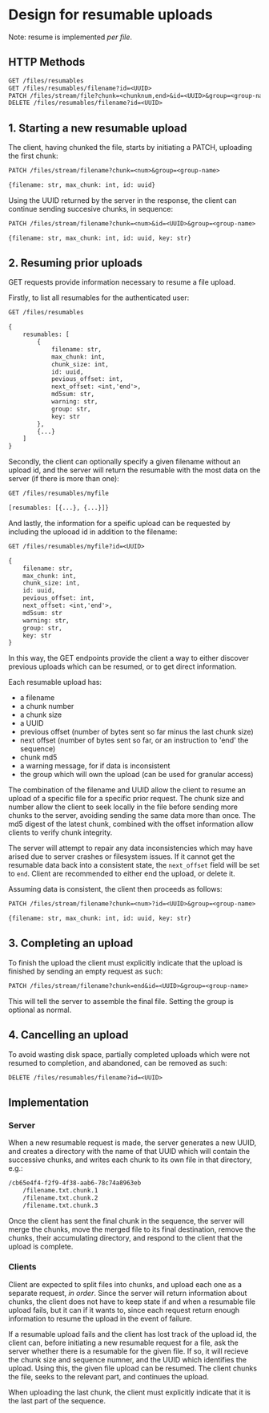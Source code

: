 
# Design for resumable uploads

Note: resume is implemented _per file_.

## HTTP Methods

```txt
GET /files/resumables
GET /files/resumables/filename?id=<UUID>
PATCH /files/stream/file?chunk=<chunknum,end>&id=<UUID>&group=<group-name>
DELETE /files/resumables/filename?id=<UUID>
```

## 1. Starting a new resumable upload

The client, having chunked the file, starts by initiating a PATCH, uploading the first chunk:

```txt
PATCH /files/stream/filename?chunk=<num>&group=<group-name>

{filename: str, max_chunk: int, id: uuid}
```

Using the UUID returned by the server in the response, the client can continue sending succesive chunks, in sequence:

```txt
PATCH /files/stream/filename?chunk=<num>&id=<UUID>&group=<group-name>

{filename: str, max_chunk: int, id: uuid, key: str}
```


## 2. Resuming prior uploads

GET requests provide information necessary to resume a file upload.

Firstly, to list all resumables for the authenticated user:

```txt
GET /files/resumables

{
    resumables: [
        {
            filename: str,
            max_chunk: int,
            chunk_size: int,
            id: uuid,
            pevious_offset: int,
            next_offset: <int,'end'>,
            md5sum: str,
            warning: str,
            group: str,
            key: str
        },
        {...}
    ]
}
```

Secondly, the client can optionally specify a given filename without an upload id, and the server will return the resumable with the most data on the server (if there is more than one):

```txt
GET /files/resumables/myfile

[resumables: [{...}, {...}]}
```

And lastly, the information for a speific upload can be requested by including the uplooad id in addition to the filename:

```txt
GET /files/resumables/myfile?id=<UUID>

{
    filename: str,
    max_chunk: int,
    chunk_size: int,
    id: uuid,
    pevious_offset: int,
    next_offset: <int,'end'>,
    md5sum: str
    warning: str,
    group: str,
    key: str
}
```

In this way, the GET endpoints provide the client a way to either discover previous uploads which can be resumed, or to get direct information.

Each resumable upload has:
- a filename
- a chunk number
- a chunk size
- a UUID
- previous offset (number of bytes sent so far minus the last chunk size)
- next offset (number of bytes sent so far, or an instruction to 'end' the sequence)
- chunk md5
- a warning message, for if data is inconsistent
- the group which will own the upload (can be used for granular access)

The combination of the filename and UUID allow the client to resume an upload of a specific file for a specific prior request. The chunk size and number allow the client to seek locally in the file before sending more chunks to the server, avoiding sending the same data more than once. The md5 digest of the latest chunk, combined with the offset information allow clients to verify chunk integrity.

The server will attempt to repair any data inconsistencies which may have arised due to server crashes or filesystem issues. If it cannot get the resumable data back into a consistent state, the `next_offset` field will be set to `end`. Client are recommended to either end the upload, or delete it.

Assuming data is consistent, the client then proceeds as follows:

```txt
PATCH /files/stream/filename?chunk=<num>?id=<UUID>&group=<group-name>

{filename: str, max_chunk: int, id: uuid, key: str}
```

## 3. Completing an upload

To finish the upload the client must explicitly indicate that the upload is finished by sending an empty request as such:

```txt
PATCH /files/stream/filename?chunk=end&id=<UUID>&group=<group-name>
```

This will tell the server to assemble the final file. Setting the group is optional as normal.

## 4. Cancelling an upload

To avoid wasting disk space, partially completed uploads which were not resumed to completion, and abandoned, can be removed as such:

```txt
DELETE /files/resumables/filename?id=<UUID>
```

## Implementation

### Server

When a new resumable request is made, the server generates a new UUID, and creates a directory with the name of that UUID which will contain the successive chunks, and writes each chunk to its own file in that directory, e.g.:

```txt
/cb65e4f4-f2f9-4f38-aab6-78c74a8963eb
    /filename.txt.chunk.1
    /filename.txt.chunk.2
    /filename.txt.chunk.3
```

Once the client has sent the final chunk in the sequence, the server will merge the chunks, move the merged file to its final destination, remove the chunks, their accumulating directory, and respond to the client that the upload is complete.

### Clients

Client are expected to split files into chunks, and upload each one as a separate request, _in order_. Since the server will return information about chunks, the client does not have to keep state if and when a resumable file upload fails, but it can if it wants to, since each request return enough information to resume the upload in the event of failure.

If a resumable upload fails and the client has lost track of the upload id, the client can, before initiating a new resumable request for a file, ask the server whether there is a resumable for the given file. If so, it will recieve the chunk size and sequence numner, and the UUID which identifies the upload. Using this, the given file upload can be resumed. The client chunks the file, seeks to the relevant part, and continues the upload.

When uploading the last chunk, the client must explicitly indicate that it is the last part of the sequence.

